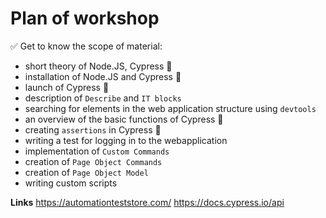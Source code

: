 # Plan of workshop

✅ Get to know the scope of material:

- short theory of Node.JS, Cypress 🌲
- installation of Node.JS and Cypress 🌲
- launch of Cypress 🌲
- description of `Describe` and `IT blocks`
- searching for elements in the web application structure using `devtools`
- an overview of the basic functions of Cypress 🌲
- creating `assertions` in Cypress 🌲
- writing a test for logging in to the webapplication
- implementation of `Custom Commands`
- creation of `Page Object Commands`
- creation of `Page Object Model`
- writing custom scripts

**Links**
https://automationteststore.com/
https://docs.cypress.io/api
